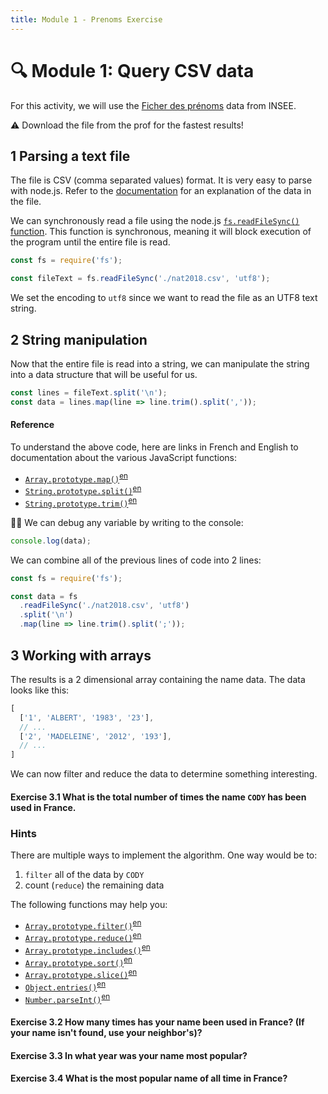 ```yaml
---
title: Module 1 - Prenoms Exercise
---
```

# 🔍 Module 1: Query CSV data

For this activity, we will use the [Ficher des prénoms](https://www.insee.fr/fr/statistiques/2540004) data from INSEE.

⚠️ Download the file from the prof for the fastest results!

## 1 Parsing a text file

The file is CSV (comma separated values) format. It is very easy to parse with node.js.
Refer to the [documentation](https://www.insee.fr/fr/statistiques/2540004#documentation) for an explanation of the data in the file.

We can synchronously read a file using the node.js [`fs.readFileSync()` function](https://nodejs.org/docs/latest-v10.x/api/fs.html#fs_fs_readfilesync_path_options). This function is synchronous, meaning it will block execution of the program until the entire file is read.

```javascript
const fs = require('fs');

const fileText = fs.readFileSync('./nat2018.csv', 'utf8');
```

We set the encoding to `utf8` since we want to read the file as an UTF8 text string.

## 2 String manipulation

Now that the entire file is read into a string, we can manipulate the string into a data structure that will be useful for us.

```javascript
const lines = fileText.split('\n');
const data = lines.map(line => line.trim().split(','));
```

#### Reference

To understand the above code, here are links in French and English to documentation about the various JavaScript functions:
* [`Array.prototype.map()`](https://developer.mozilla.org/fr/docs/Web/JavaScript/Reference/Objets_globaux/Array/map)<sup>[en](https://developer.mozilla.org/en-US/docs/Web/JavaScript/Reference/Global_Objects/Array/map)</sup>
* [`String.prototype.split()`](https://developer.mozilla.org/fr/docs/Web/JavaScript/Reference/Objets_globaux/String/split)<sup>[en](https://developer.mozilla.org/en-US/docs/Web/JavaScript/Reference/Global_Objects/String/split)</sup>
* [`String.prototype.trim()`](https://developer.mozilla.org/fr/docs/Web/JavaScript/Reference/Objets_globaux/String/Trim)<sup>[en](https://developer.mozilla.org/en-US/docs/Web/JavaScript/Reference/Global_Objects/String/Trim)</sup>

🚫🐛 We can debug any variable by writing to the console:
```javascript
console.log(data);
```

We can combine all of the previous lines of code into 2 lines:
```javascript
const fs = require('fs');

const data = fs
  .readFileSync('./nat2018.csv', 'utf8')
  .split('\n')
  .map(line => line.trim().split(';'));
```

## 3 Working with arrays 

The results is a 2 dimensional array containing the name data. The data looks like this:

```javascript
[
  ['1', 'ALBERT', '1983', '23'],
  // ...
  ['2', 'MADELEINE', '2012', '193'],
  // ...
]
```

We can now filter and reduce the data to determine something interesting.

#### Exercise 3.1 What is the total number of times the name `CODY` has been used in France.

### Hints

There are multiple ways to implement the algorithm. One way would be to:
1. `filter` all of the data by `CODY`
1. count (`reduce`) the remaining data

The following functions may help you:

* [`Array.prototype.filter()`](https://developer.mozilla.org/fr/docs/Web/JavaScript/Reference/Objets_globaux/Array/filter)<sup>[en](https://developer.mozilla.org/en-US/docs/Web/JavaScript/Reference/Global_Objects/Array/filter)</sup>
* [`Array.prototype.reduce()`](https://developer.mozilla.org/fr/docs/Web/JavaScript/Reference/Objets_globaux/Array/reduce)<sup>[en](https://developer.mozilla.org/en-US/docs/Web/JavaScript/Reference/Global_Objects/Array/reduce)</sup>
* [`Array.prototype.includes()`](https://developer.mozilla.org/fr/docs/Web/JavaScript/Reference/Objets_globaux/Array/includes)<sup>[en](https://developer.mozilla.org/en-US/docs/Web/JavaScript/Reference/Global_Objects/Array/includes)</sup>
* [`Array.prototype.sort()`](https://developer.mozilla.org/fr/docs/Web/JavaScript/Reference/Objets_globaux/Array/sort)<sup>[en](https://developer.mozilla.org/en-US/docs/Web/JavaScript/Reference/Global_Objects/Array/sort)</sup>
* [`Array.prototype.slice()`](https://developer.mozilla.org/fr/docs/Web/JavaScript/Reference/Objets_globaux/Array/slice)<sup>[en](https://developer.mozilla.org/en-US/docs/Web/JavaScript/Reference/Global_Objects/Array/slice)</sup>
* [`Object.entries()`](https://developer.mozilla.org/fr/docs/Web/JavaScript/Reference/Objets_globaux/Object/entries)<sup>[en](https://developer.mozilla.org/en-US/docs/Web/JavaScript/Reference/Global_Objects/Object/entries)</sup>
* [`Number.parseInt()`](https://developer.mozilla.org/fr/docs/Web/JavaScript/Reference/Objets_globaux/Number/parseInt)<sup>[en](https://developer.mozilla.org/en-US/docs/Web/JavaScript/Reference/Global_Objects/Number/parseInt)</sup>

#### Exercise 3.2 How many times has your name been used in France? (If your name isn't found, use your neighbor's)?

#### Exercise 3.3 In what year was your name most popular?

#### Exercise 3.4 What is the most popular name of all time in France?
